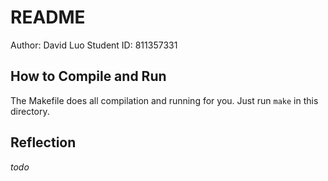 # README
Author: David Luo
Student ID: 811357331

## How to Compile and Run
The Makefile does all compilation and running for you. Just run `make` in this directory.

## Reflection
*todo*

